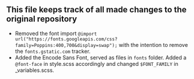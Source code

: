 ## This file keeps track of all made changes to the original repository

- Removed the font import ```@import url("https://fonts.googleapis.com/css?family=Poppins:400,700&display=swap");``` with the intention to remove the ```fonts.gstatic.com``` tracker.
- Added the Encode Sans Font, served as files in ```fonts``` folder. Added a ```@font-face``` in style.scss accordingly and changed ```$FONT_FAMILY``` in _variables.scss.